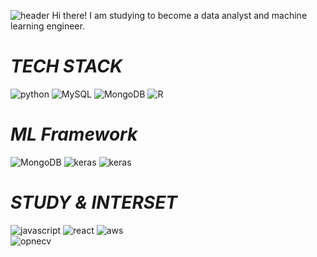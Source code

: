 ![header](https://capsule-render.vercel.app/api?type=waving&color=e9dbfa&height=300&section=header&text=Welcome!%20%20&fontSize=70&animation=fadeIn)
Hi there! 
I am studying to become a data analyst and machine learning engineer.

# *TECH STACK*
![python](https://img.shields.io/badge/-python-white?style=for-the-badge&logo=python) ![MySQL](https://img.shields.io/badge/-MySQL-white?style=for-the-badge&logo=mysql) ![MongoDB](https://img.shields.io/badge/-MongoDB-white?style=for-the-badge&logo=mongodb)  ![R](https://img.shields.io/badge/-R-white?style=for-the-badge&logo=R&logoColor=blue) 
# *ML Framework*
![MongoDB](https://img.shields.io/badge/-Tensorflow-white?style=for-the-badge&logo=tensorflow)                           ![keras](https://img.shields.io/badge/-keras-white?style=for-the-badge&logo=keras&logoColor=red)                   ![keras](https://img.shields.io/badge/-scikitlearn-white?style=for-the-badge&logo=scikitlearn)

# *STUDY & INTERSET*
![javascript](https://img.shields.io/badge/-javascript-white?style=for-the-badge&logo=javascript)                  ![react](https://img.shields.io/badge/-react-white?style=for-the-badge&logo=react)   ![aws](https://img.shields.io/badge/-aws-white?style=for-the-badge&logo=amazon)       
![opnecv](https://img.shields.io/badge/-opencv-white?style=for-the-badge&logo=opencv&logoColor=gray)                        